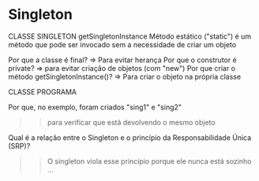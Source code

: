 # Singleton
CLASSE SINGLETON
getSingletonInstance
Método estático ("static") é um método que pode
ser invocado sem a necessidade de criar um objeto  

Por que a classe é final?  => Para evitar herança 
Por que o construtor é private? => para evitar criação de objetos (com "new")
Por que criar o método getSingletonInstance()? => Para criar o objeto na própria classe

CLASSE PROGRAMA

Por que, no exemplo, foram criados "sing1" e "sing2"
>> para verificar que está devolvendo o mesmo objeto

Qual é a relação entre o Singleton e o princípio da Responsabilidade Única (SRP)?
>> O singleton viola esse princípio porque ele nunca está sozinho ...
